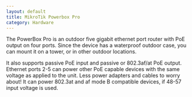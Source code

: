 ```yaml
---
layout: default
title: MikroTik Powerbox Pro
category: Hardware
---
```


The PowerBox Pro is an outdoor five gigabit ethernet port router with PoE output on four ports. Since the device has a waterproof outdoor case, you can mount it on a tower, or in other outdoor locations.

It also supports passive PoE input and passive or 802.3af/at PoE output. Ethernet ports 2-5 can power other PoE capable devices with the same voltage as applied to the unit. Less power adapters and cables to worry about! It can power 802.3at and af mode B compatible devices, if 48-57 input voltage is used.